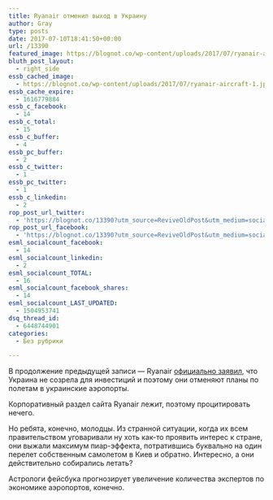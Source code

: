 ```yaml
---
title: Ryanair отменил выход в Украину
author: Gray
type: posts
date: 2017-07-10T18:41:50+00:00
url: /13390
featured_image: https://blognot.co/wp-content/uploads/2017/07/ryanair-aircraft-1.jpg
bluth_post_layout:
  - right_side
essb_cached_image:
  - https://blognot.co/wp-content/uploads/2017/07/ryanair-aircraft-1.jpg
essb_cache_expire:
  - 1616779884
essb_c_facebook:
  - 14
essb_c_total:
  - 15
essb_c_buffer:
  - 4
essb_pc_buffer:
  - 2
essb_c_twitter:
  - 1
essb_pc_twitter:
  - 1
essb_c_linkedin:
  - 2
rop_post_url_twitter:
  - 'https://blognot.co/13390?utm_source=ReviveOldPost&utm_medium=social&utm_campaign=ReviveOldPost'
rop_post_url_facebook:
  - 'https://blognot.co/13390?utm_source=ReviveOldPost&utm_medium=social&utm_campaign=ReviveOldPost'
esml_socialcount_facebook:
  - 14
esml_socialcount_linkedin:
  - 2
esml_socialcount_TOTAL:
  - 16
esml_socialcount_facebook_shares:
  - 14
esml_socialcount_LAST_UPDATED:
  - 1504953741
dsq_thread_id:
  - 6448744901
categories:
  - Без рубрики

---
```








В продолжение предыдущей записи — Ryanair [официально заявил][1], что Украина не созрела для инвестиций и поэтому они отменяют планы по полетам в украинские аэропорты.

Корпоративный раздел сайта Ryanair лежит, поэтому процитировать нечего.

Но ребята, конечно, молодцы. Из странной ситуации, когда их всем правительством уговаривали ну хоть как-то проявить интерес к стране, они выжали максимум пиар-эффекта, потратившись буквально на один перелет собственным самолетом в Киев и обратно. Интересно, а они действительно собирались летать?

Астрологи фейсбука прогнозирует увеличение количества экспертов по экономике аэропортов, конечно.

 [1]: https://lb.ua/society/2017/07/10/371094_ryanair_obyavil_otmene_poletov.html